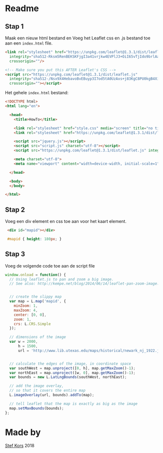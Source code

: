 # Readme
## Stap 1
Maak een nieuw html bestand en Voeg het Leaflet css en .js bestand toe aan een `index.html` file.

```html
<link rel="stylesheet" href="https://unpkg.com/leaflet@1.3.1/dist/leaflet.css"
  integrity="sha512-Rksm5RenBEKSKFjgI3a41vrjkw4EVPlJ3+OiI65vTjIdo9brlAacEuKOiQ5OFh7cOI1bkDwLqdLw3Zg0cRJAAQ=="
  crossorigin=""/>
```

```html
<!-- Make sure you put this AFTER Leaflet's CSS -->
<script src="https://unpkg.com/leaflet@1.3.1/dist/leaflet.js"
  integrity="sha512-/Nsx9X4HebavoBvEBuyp3I7od5tA0UzAxs+j83KgC8PU0kgB4XiK4Lfe4y4cgBtaRJQEIFCW+oC506aPT2L1zw=="
  crossorigin=""></script>
```


Het gehele `index.html` bestand:

```html
<!DOCTYPE html>
<html lang="en">

  <head>
    <title>HowTo</title>

    <link rel="stylesheet" href="style.css" media="screen" title="no title">
    <link rel="stylesheet" href="https://unpkg.com/leaflet@1.3.1/dist/leaflet.css" integrity="sha512-Rksm5RenBEKSKFjgI3a41vrjkw4EVPlJ3+OiI65vTjIdo9brlAacEuKOiQ5OFh7cOI1bkDwLqdLw3Zg0cRJAAQ==" crossorigin="" />

    <script src="jquery.js"></script>
    <script src="script.js" charset="utf-8"></script>
    <script src="https://unpkg.com/leaflet@1.3.1/dist/leaflet.js" integrity="sha512-/Nsx9X4HebavoBvEBuyp3I7od5tA0UzAxs+j83KgC8PU0kgB4XiK4Lfe4y4cgBtaRJQEIFCW+oC506aPT2L1zw==" crossorigin=""></script>

    <meta charset="utf-8">
    <meta name="viewport" content="width=device-width, initial-scale=1">

  </head>

  <body>
  </body>

</html>
```

## Stap 2
Voeg een div element en css toe aan voor het kaart element.

```html
 <div id="mapid"></div>
```

```css
 #mapid { height: 180px; }
```

## Stap 3
Voeg de volgende code toe aan de script file

```javascript
window.onload = function() {
  // Using leaflet.js to pan and zoom a big image.
  // See also: http://kempe.net/blog/2014/06/14/leaflet-pan-zoom-image.html


  // create the slippy map
  var map = L.map('mapid', {
    minZoom: 1,
    maxZoom: 4,
    center: [0, 0],
    zoom: 1,
    crs: L.CRS.Simple
  });

  // dimensions of the image
  var w = 2000,
      h = 1500,
      url = 'http://www.lib.utexas.edu/maps/historical/newark_nj_1922.jpg';


  // calculate the edges of the image, in coordinate space
  var southWest = map.unproject([0, h], map.getMaxZoom()-1);
  var northEast = map.unproject([w, 0], map.getMaxZoom()-1);
  var bounds = new L.LatLngBounds(southWest, northEast);

  // add the image overlay,
  // so that it covers the entire map
  L.imageOverlay(url, bounds).addTo(map);

  // tell leaflet that the map is exactly as big as the image
  map.setMaxBounds(bounds);
};
```


# Made by
[Stef Kors](http://www.stefkors.com )
2018
